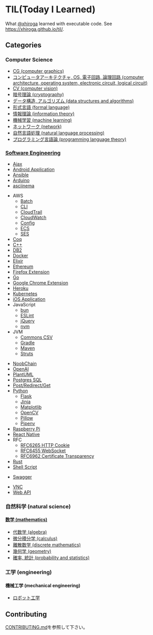 # TIL(Today I Learned)

What [@xhiroga](https://twitter.com/xhiroga) learned with executable code. See <https://xhiroga.github.io/til/>.

## Categories

### Computer Science

- [CG (computer graphics)](./computer-science/cg/README.md)
- [コンピュータアーキテクチャ, OS, 電子回路, 論理回路 (computer architecture, operating system, electronic circuit, logical circuit)](./computer-science/computer-architecture/README.md)
- [CV (computer vision)](./computer-science/cv/README.md)
- [暗号理論 (cryptography)](./computer-science/cryptography/README.md)
- [データ構造, アルゴリズム (data structures and algorithms)](./computer-science/data-structures-algorithms/README.md)
- [形式言語 (formal language)](./computer-science/formal-language/README.md)
- [情報理論 (information theory)](./computer-science/infomation-theory/README.md)
- [機械学習 (machine learning)](./computer-science/machine-learning/README.md)
- [ネットワーク (network)](./computer-science/network/README.md)
- [自然言語処理 (natural language processing)](./computer-science/nlp/README.md)
- [プログラミング言語論 (programming language theory)](./computer-science/programming-language-theory/README.md)

### [Software Engineering](./software-engineering/README.md)

- [Ajax](./software-engineering/ajax/README.md)
- [Android Application](./software-engineering/andorid/README.md)
- [Ansible](./software-engineering/ansible/README.md)
- [Arduino](./software-engineering/arduino/README.md)
- [asciinema](./software-engineering/asciinema/README.md)
<!-- - [Auth0](./software-engineering/auth0/) -->
- AWS
  - [Batch](./software-engineering/aws/batch/README.md)
  - [CLI](./software-engineering/aws/cli/README.md)
  - [CloudTrail](./software-engineering/aws/cloudtrail/README.md)
  - [CloudWatch](./software-engineering/aws/cloudwatch/README.md)
  - [Config](./software-engineering/aws/config/README.md)
  - [ECS](./software-engineering/aws/ecs/README.md)
  - [SES](./software-engineering/aws/ses/README.md)
- [Coq](./software-engineering/coq/README.md)
- [C++](/software-engineering/cpp/README.md)
- [DB2](./software-engineering/db2/README.md)
- [Docker](./software-engineering/docker/README.md)
- [Elixir](./software-engineering/elixir/README.md)
- [Ethereum](./software-engineering/ethereum/README.md)
- [Firefox Extension](./software-engineering/firefox-extension/README.md)
- [Go](./software-engineering/go/README.md)
- [Google Chrome Extension](./software-engineering/google-chrome-extension/README.md)
- [Heroku](./software-engineering/heroku/README.md)
- [Kubernetes](./software-engineering/k8s/README.md)
- [iOS Application](./software-engineering/ios/README.md)
- JavaScript
  - [bun](./software-engineering/javascript/bun/README.md)
  - [ESLint](./software-engineering/javascript/eslint/README.md)
  - [jQuery](./software-engineering/javascript/jQuery/README.md)
  - [nvm](./software-engineering/javascript/nvm/README.md)
- JVM
  - [Commons CSV](./software-engineering/jvm/commons-csv/README.md)
  - [Gradle](./software-engineering/jvm/gradle/README.md)
  - [Maven](./software-engineering/jvm/maven/README.md)
  - [Struts](./software-engineering/jvm/struts/README.md)
<!-- - [LINE Bot](./software-engineering/line-bot/) -->
<!-- - [macOS Application](./software-engineering/macos/) -->
- [NoobChain](./software-engineering/noobchain/README.md)
- [OpenAI](./software-engineering/openai/README.md)
- [PlantUML](./software-engineering/plantuml/README.md)
- [Postgres SQL](./software-engineering/postgres/README.md)
- [Post/Redirect/Get](./software-engineering/post-redirect-get/README.md)
- [Python](./software-engineering/python/README.md)
  - [Flask](./software-engineering/python/flask/README.md)
  - [Jinja](./software-engineering/python/jinja/README.md)
  - [Matplotlib](./software-engineering/python/matplotlib/RAEDME.md)
  - [OpenCV](./software-engineering/python/opencv/README.md)
  - [Pillow](./software-engineering/python/pillow/README.md)
  - [Pipenv](./software-engineering/python/pipenv/README.md)
- [Raspberry Pi](./software-engineering/raspberrypi/README.md)
- [React Native](./software-engineering/react-native/README.md)
- RFC
  - [RFC6265 HTTP Cookie](./software-engineering/rfc/rfc6265-http-cookie/README.md)
  - [RFC6455 WebSocket](./software-engineering/rfc/rfc6455-websocket/README.md)
  - [RFC6962 Certificate Transparency](./software-engineering/rfc/rfc6962-certificate-transparency/README.md)
- [Rust](./software-engineering/rust/README.md)
- [Shell Script](./software-engineering/shell/README.md)
<!-- - [Spark AR Studio](./software-engineering/spark-ar-studio/) -->
- [Swagger](./software-engineering/swagger/README.md)
<!-- - [VSCode Extension](./software-engineering/vscode-extension/) -->
- [VNC](./software-engineering/vnc/README.md)
- [Web API](./software-engineering/web-api/README.md)

### 自然科学 (natural science)

#### [数学 (mathematics)](./mathematics/README.md)

- [代数学 (algebra)](./mathematics/algebra/README.md)
- [微分積分学 (calculus)](./mathematics/calculus/README.qmd)
- [離散数学 (discrete mathematics)](./mathematics/discrete/README.md)
- [幾何学 (geometry)](./mathematics/geometory/README.md)
- [確率, 統計 (probability and statistics)](./mathematics/probability-statistics/README.md)

### 工学 (engineering)

#### 機械工学 (mechanical engineering)

- [ロボット工学](./engineering/mechanical-engineering/robotics/README.md)

## Contributing

[CONTRIBUTING.md](./CONTRIBUTING.md)を参照して下さい。

